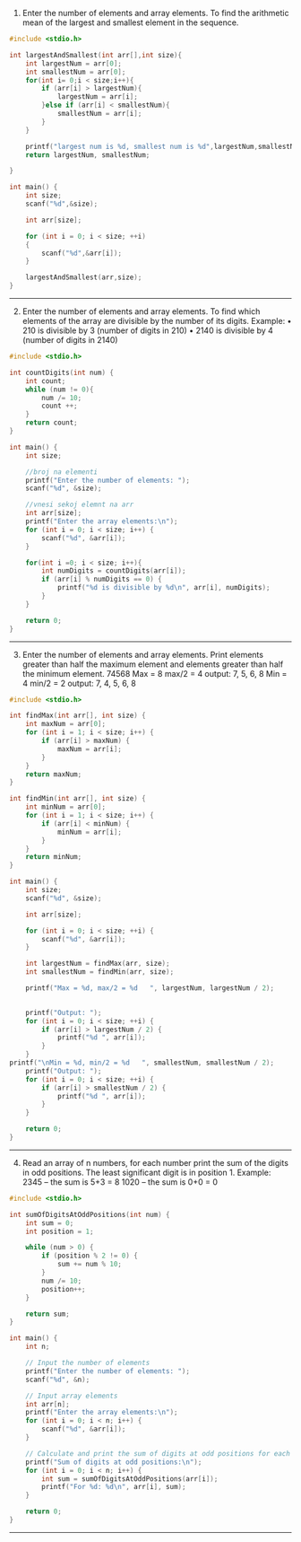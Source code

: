 1. Enter the number of elements and array elements. To find the arithmetic mean of the largest and smallest element in the sequence.

```c
#include <stdio.h>

int largestAndSmallest(int arr[],int size){
	int largestNum = arr[0];
	int smallestNum = arr[0];
	for(int i= 0;i < size;i++){
		if (arr[i] > largestNum){
			largestNum = arr[i];
		}else if (arr[i] < smallestNum){
			smallestNum = arr[i];
		}
	}

	printf("largest num is %d, smallest num is %d",largestNum,smallestNum);
	return largestNum, smallestNum;

}

int main() {
	int size;
	scanf("%d",&size);

	int arr[size];

	for (int i = 0; i < size; ++i)
	{
		scanf("%d",&arr[i]);
	}

	largestAndSmallest(arr,size);
}
```

---

2. Enter the number of elements and array elements. To find which elements of the array are divisible by the number of its digits. 
	Example:
		• 210 is divisible by 3 (number of digits in 210)
		• 2140 is divisible by 4 (number of digits in 2140)
```c
#include <stdio.h>

int countDigits(int num) {
	int count;
	while (num != 0){
		num /= 10;
		count ++;
	}
	return count;
}

int main() {
    int size;

    //broj na elementi
    printf("Enter the number of elements: ");
    scanf("%d", &size);

    //vnesi sekoj elemnt na arr
    int arr[size];
    printf("Enter the array elements:\n");
    for (int i = 0; i < size; i++) {
        scanf("%d", &arr[i]);
    }

    for(int i =0; i < size; i++){
        int numDigits = countDigits(arr[i]);
        if (arr[i] % numDigits == 0) {
            printf("%d is divisible by %d\n", arr[i], numDigits);
        }
    }

    return 0;
}
```


---

3. Enter the number of elements and array elements. Print elements greater than half the maximum element and elements greater than half the minimum element.
	74568
	Max = 8 max/2 = 4       output: 7, 5, 6, 8
	Min = 4 min/2 = 2         output: 7, 4, 5, 6, 8


```c
#include <stdio.h>

int findMax(int arr[], int size) {
    int maxNum = arr[0];
    for (int i = 1; i < size; i++) {
        if (arr[i] > maxNum) {
            maxNum = arr[i];
        }
    }
    return maxNum;
}

int findMin(int arr[], int size) {
    int minNum = arr[0];
    for (int i = 1; i < size; i++) {
        if (arr[i] < minNum) {
            minNum = arr[i];
        }
    }
    return minNum;
}

int main() {
    int size;
    scanf("%d", &size);

    int arr[size];

    for (int i = 0; i < size; ++i) {
        scanf("%d", &arr[i]);
    }

    int largestNum = findMax(arr, size);
    int smallestNum = findMin(arr, size);

    printf("Max = %d, max/2 = %d   ", largestNum, largestNum / 2);
    

    printf("Output: ");
    for (int i = 0; i < size; ++i) {
        if (arr[i] > largestNum / 2) {
            printf("%d ", arr[i]);
        }
    }
printf("\nMin = %d, min/2 = %d   ", smallestNum, smallestNum / 2);
    printf("Output: ");
    for (int i = 0; i < size; ++i) {
        if (arr[i] > smallestNum / 2) {
            printf("%d ", arr[i]);
        }
    }

    return 0;
}
```

---

4. Read an array of n numbers, for each number print the sum of the digits in odd positions. The least significant digit is in position 1.
	Example:
	 2345 – the sum is 5+3 = 8
	1020 – the sum is 0+0 = 0
```c
#include <stdio.h>

int sumOfDigitsAtOddPositions(int num) {
    int sum = 0;
    int position = 1;

    while (num > 0) {
        if (position % 2 != 0) { 
            sum += num % 10; 
        }
        num /= 10; 
        position++; 
    }

    return sum;
}

int main() {
    int n;

    // Input the number of elements
    printf("Enter the number of elements: ");
    scanf("%d", &n);

    // Input array elements
    int arr[n];
    printf("Enter the array elements:\n");
    for (int i = 0; i < n; i++) {
        scanf("%d", &arr[i]);
    }

    // Calculate and print the sum of digits at odd positions for each number
    printf("Sum of digits at odd positions:\n");
    for (int i = 0; i < n; i++) {
        int sum = sumOfDigitsAtOddPositions(arr[i]);
        printf("For %d: %d\n", arr[i], sum);
    }

    return 0;
}
```

---
